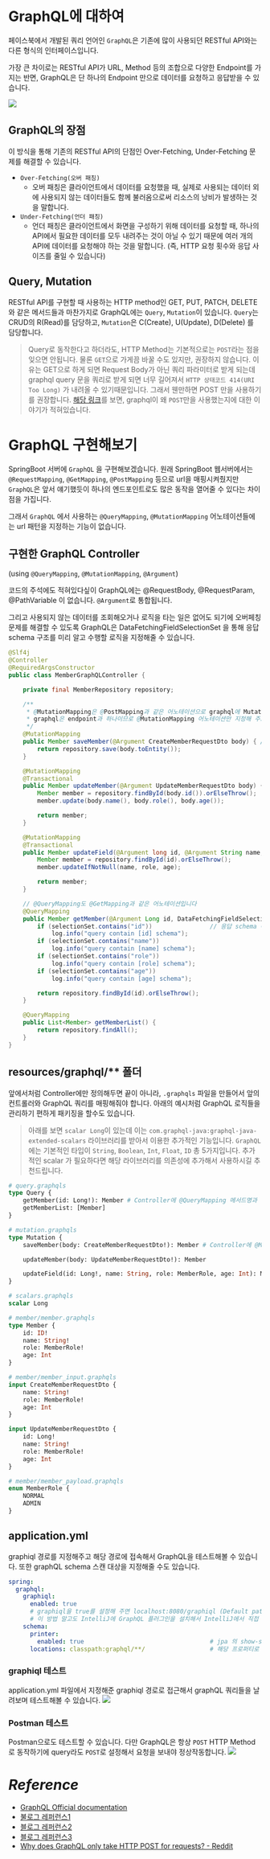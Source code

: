 # GraphQL에 대하여

페이스북에서 개발된 쿼리 언어인 `GraphQL`은 기존에 많이 사용되던 RESTful API와는 다른 형식의 인터페이스입니다.

가장 큰 차이로는 RESTful API가 URL, Method 등의 조합으로 다양한 Endpoint를 가지는 반면, GraphQL은 단 하나의 Endpoint 만으로 데이터를 요청하고 응답받을 수 있습니다.

![](https://velog.velcdn.com/images/ddangle/post/fcd2c194-b8c8-4447-b29d-660c1526f052/image.png)

## GraphQL의 장점

이 방식을 통해 기존의 RESTful API의 단점인 Over-Fetching, Under-Fetching 문제를 해결할 수 있습니다.

- `Over-Fetching(오버 패칭)`
    - 오버 패칭은 클라이언트에서 데이터를 요청했을 때, 실제로 사용되는 데이터 외에 사용되지 않는 데이터들도 함께 불러옴으로써 리소스의 낭비가 발생하는 것을 말합니다.
- `Under-Fetching(언더 패칭)`
    - 언더 패칭은 클라이언트에서 화면을 구성하기 위해 데이터를 요청할 때, 하나의 API에서 필요한 데이터를 모두 내려주는 것이 아닐 수 있기 때문에 여러 개의 API에 데이터를 요청해야 하는 것을
      말합니다. (즉, HTTP 요청 횟수와 응답 사이즈를 줄일 수 있습니다)

## Query, Mutation

RESTful API를 구현할 때 사용하는 HTTP method인 GET, PUT, PATCH, DELETE 와 같은 메서드들과 마찬가지로 GraphQL에는 `Query`, `Mutation`이
있습니다. `Query`는 CRUD의 R(Read)를 담당하고, `Mutation`은 C(Create), U(Update), D(Delete) 를 담당합니다.

> Query로 동작한다고 하더라도, HTTP Method는 기본적으로는 `POST`라는 점을 잊으면 안됩니다. 물론 `GET`으로 가게끔 바꿀 수도 있지만, 권장하지 않습니다. 이유는 GET으로 하게 되면
> Request Body가 아닌 쿼리 파라미터로 받게 되는데 graphql query 문을 쿼리로 받게 되면 너무 길어져서 `HTTP 상태코드 414(URI Too Long)` 가 내려올 수 있기때문입니다. 그래서
> 웬만하면 POST 만을 사용하기를 권장합니다.
[해당 링크](https://www.reddit.com/r/graphql/comments/ekzn86/why_does_graphql_only_take_http_post_for_requests/)를 보면,
> graphql이 왜 `POST`만을 사용했는지에 대한 이야기가 적혀있습니다.

# GraphQL 구현해보기

SpringBoot 서버에 `GraphQL` 을 구현해보겠습니다. 원래 SpringBoot 웹서버에서는 `@RequestMapping`, `@GetMapping`, `@PostMapping` 등으로 url을
매핑시켜줬지만 `GraphQL`은 앞서 얘기했듯이 하나의 엔드포인트로도 많은 동작을 열어줄 수 있다는 차이점을 가집니다.

그래서 `GraphQL` 에서 사용하는 `@QueryMapping`, `@MutationMapping` 어노테이션들에는 url 패턴을 지정하는 기능이 없습니다.

## 구현한 GraphQL Controller

(using `@QueryMapping`, `@MutationMapping`, `@Argument`)

코드의 주석에도 적혀있다싶이 GraphQL에는 @RequestBody, @RequestParam, @PathVariable 이 없습니다. `@Argument`로 통합됩니다.

그리고 사용되지 않는 데이터를 조회해오거나 로직을 타는 일은 없어도 되기에 오버페칭 문제를 해결할 수 있도록 GraphQL은 DataFetchingFieldSelectionSet 을 통해 응답 schema 구조를 미리 알고 수행할 로직을 지정해줄 수 있습니다.
```java
@Slf4j
@Controller
@RequiredArgsConstructor
public class MemberGraphQLController {

    private final MemberRepository repository;

    /**
     * @MutationMapping은 @PostMapping과 같은 어노테이션으로 graphql에 Mutation에 사용됩니다.
     * graphql은 endpoint과 하나이므로 @MutationMapping 어노테이션만 지정해 주고 다른 설정은 필요 없습니다.
     */
    @MutationMapping
    public Member saveMember(@Argument CreateMemberRequestDto body) { // @Argument 는 @RequestBody, @RequestParam과 같은 인자값을 지정해줄 때 사용합니다.
        return repository.save(body.toEntity());
    }

    @MutationMapping
    @Transactional
    public Member updateMember(@Argument UpdateMemberRequestDto body) {
        Member member = repository.findById(body.id()).orElseThrow();
        member.update(body.name(), body.role(), body.age());

        return member;
    }

    @MutationMapping
    @Transactional
    public Member updateField(@Argument long id, @Argument String name, @Argument MemberRole role, @Argument Integer age) {
        Member member = repository.findById(id).orElseThrow();
        member.updateIfNotNull(name, role, age);

        return member;
    }

    // @QueryMapping도 @GetMapping과 같은 어노테이션입니다
    @QueryMapping
    public Member getMember(@Argument Long id, DataFetchingFieldSelectionSet selectionSet) {
        if (selectionSet.contains("id"))                // 응답 schema 에 id가 있다면 true 아니면 false
            log.info("query contain [id] schema");
        if (selectionSet.contains("name"))
            log.info("query contain [name] schema");
        if (selectionSet.contains("role"))
            log.info("query contain [role] schema");
        if (selectionSet.contains("age"))
            log.info("query contain [age] schema");

        return repository.findById(id).orElseThrow();
    }

    @QueryMapping
    public List<Member> getMemberList() {
        return repository.findAll();
    }
}
```

## resources/graphql/** 폴더

앞에서처럼 Controller에만 정의해두면 끝이 아니라, `.graphqls` 파일을 만들어서 앞의 컨트롤러와 GraphQL 쿼리를 매핑해줘야 합니다. 아래의 예시처럼 GraphQL 로직들을 관리하기 편하게
패키징을 할수도 있습니다.

> 아래를 보면 `scalar Long`이 있는데 이는 `com.graphql-java:graphql-java-extended-scalars` 라이브러리를 받아서 이용한 추가적인 기능입니다.
`GraphQL`에는 기본적인 타입이 `String`, `Boolean`, `Int`, `Float`, `ID` 총 5가지입니다. 추가적인 scalar 가 필요하다면 해당 라이브러리를 의존성에 추가해서 사용하시길
> 추천드립니다.

```graphql
# query.graphqls
type Query {
    getMember(id: Long!): Member # Controller에 @QueryMapping 메서드명과 같아야 합니다.
    getMemberList: [Member]
}

# mutation.graphqls
type Mutation {
    saveMember(body: CreateMemberRequestDto!): Member # Controller에 @MutationMapping 메서드명과 같아야 합니다.

    updateMember(body: UpdateMemberRequestDto!): Member

    updateField(id: Long!, name: String, role: MemberRole, age: Int): Member
}

# scalars.graphqls
scalar Long

# member/member.graphqls
type Member {
    id: ID!
    name: String!
    role: MemberRole!
    age: Int
}

# member/member_input.graphqls
input CreateMemberRequestDto {
    name: String!
    role: MemberRole!
    age: Int
}

input UpdateMemberRequestDto {
    id: Long!
    name: String!
    role: MemberRole!
    age: Int
}

# member/member_payload.graphqls
enum MemberRole {
    NORMAL
    ADMIN
}
```

## application.yml

graphiql 경로를 지정해주고 해당 경로에 접속해서 GraphQL을 테스트해볼 수 있습니다. 또한 graphQL schema 스캔 대상을 지정해줄 수도 있습니다.

```yml
spring:
  graphql:
    graphiql:
      enabled: true
      # graphiql을 true를 설정해 주면 localhost:8080/graphiql (Default path)을 통해 graphql 쿼리를 테스트가 가능합니다
      # 이 방법 말고도 IntelliJ에 GraphQL 플러그인을 설치해서 IntelliJ에서 직접 테스트도 가능하며 Postman 으로도 가능합니다
    schema:
      printer:
        enabled: true                                   # jpa 의 show-sql 같이 graphql 쿼리를 출력해 줍니다.
      locations: classpath:graphql/**/                  # 해당 프로퍼티로 .graphqls 파일의 스캔범위를 지정할 수 있다
```

### graphiql 테스트

application.yml 파일에서 지정해준 graphiql 경로로 접근해서 graphQL 쿼리들을 날려보며 테스트해볼 수 있습니다.
![](https://velog.velcdn.com/images/ddangle/post/fb6f32fb-0f79-4aa7-860d-b84286c690e2/image.png)

### Postman 테스트

Postman으로도 테스트할 수 있습니다. 다만 GraphQL은 항상 `POST` HTTP Method 로 동작하기에 query라도 `POST`로 설정해서 요청을 보내야 정상작동합니다.
![](https://velog.velcdn.com/images/ddangle/post/2b587064-8958-41d8-bd01-244ee9bea42c/image.png)

# _Reference_

- [GraphQL Official documentation](https://graphql.org/learn/)
- [불로그 레퍼런스1](https://giljae.com/2022/08/05/Restful-vs-gRPC-vs-GraphQL.html)
- [블로그 레퍼런스2](https://luvstudy.tistory.com/195)
- [블로그 레퍼런스3](https://wildeveloperetrain.tistory.com/191)
- [Why does GraphQL only take HTTP POST for requests? - Reddit](https://www.reddit.com/r/graphql/comments/ekzn86/why_does_graphql_only_take_http_post_for_requests/)